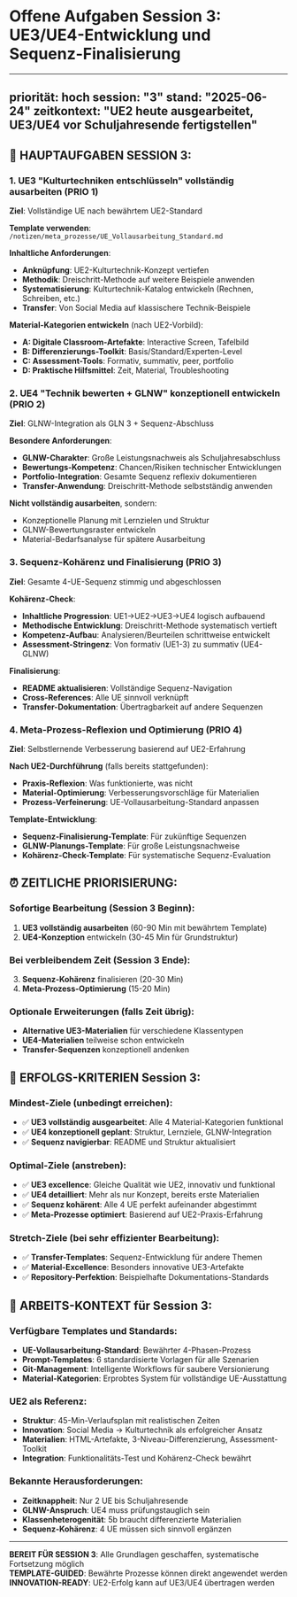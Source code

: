 # Offene Aufgaben Session 3: UE3/UE4-Entwicklung und Sequenz-Finalisierung

---
priorität: hoch
session: "3"
stand: "2025-06-24"
zeitkontext: "UE2 heute ausgearbeitet, UE3/UE4 vor Schuljahresende fertigstellen"
---

## 🎯 **HAUPTAUFGABEN SESSION 3:**

### **1. UE3 "Kulturtechniken entschlüsseln" vollständig ausarbeiten (PRIO 1)**
**Ziel**: Vollständige UE nach bewährtem UE2-Standard

**Template verwenden**: `/notizen/meta_prozesse/UE_Vollausarbeitung_Standard.md`

**Inhaltliche Anforderungen**:
- **Anknüpfung**: UE2-Kulturtechnik-Konzept vertiefen
- **Methodik**: Dreischritt-Methode auf weitere Beispiele anwenden
- **Systematisierung**: Kulturtechnik-Katalog entwickeln (Rechnen, Schreiben, etc.)
- **Transfer**: Von Social Media auf klassischere Technik-Beispiele

**Material-Kategorien entwickeln** (nach UE2-Vorbild):
- **A: Digitale Classroom-Artefakte**: Interactive Screen, Tafelbild
- **B: Differenzierungs-Toolkit**: Basis/Standard/Experten-Level 
- **C: Assessment-Tools**: Formativ, summativ, peer, portfolio
- **D: Praktische Hilfsmittel**: Zeit, Material, Troubleshooting

### **2. UE4 "Technik bewerten + GLNW" konzeptionell entwickeln (PRIO 2)**
**Ziel**: GLNW-Integration als GLN 3 + Sequenz-Abschluss

**Besondere Anforderungen**:
- **GLNW-Charakter**: Große Leistungsnachweis als Schuljahresabschluss
- **Bewertungs-Kompetenz**: Chancen/Risiken technischer Entwicklungen
- **Portfolio-Integration**: Gesamte Sequenz reflexiv dokumentieren
- **Transfer-Anwendung**: Dreischritt-Methode selbstständig anwenden

**Nicht vollständig ausarbeiten**, sondern:
- Konzeptionelle Planung mit Lernzielen und Struktur
- GLNW-Bewertungsraster entwickeln
- Material-Bedarfsanalyse für spätere Ausarbeitung

### **3. Sequenz-Kohärenz und Finalisierung (PRIO 3)**
**Ziel**: Gesamte 4-UE-Sequenz stimmig und abgeschlossen

**Kohärenz-Check**:
- **Inhaltliche Progression**: UE1→UE2→UE3→UE4 logisch aufbauend
- **Methodische Entwicklung**: Dreischritt-Methode systematisch vertieft
- **Kompetenz-Aufbau**: Analysieren/Beurteilen schrittweise entwickelt
- **Assessment-Stringenz**: Von formativ (UE1-3) zu summativ (UE4-GLNW)

**Finalisierung**:
- **README aktualisieren**: Vollständige Sequenz-Navigation
- **Cross-References**: Alle UE sinnvoll verknüpft
- **Transfer-Dokumentation**: Übertragbarkeit auf andere Sequenzen

### **4. Meta-Prozess-Reflexion und Optimierung (PRIO 4)**
**Ziel**: Selbstlernende Verbesserung basierend auf UE2-Erfahrung

**Nach UE2-Durchführung** (falls bereits stattgefunden):
- **Praxis-Reflexion**: Was funktionierte, was nicht
- **Material-Optimierung**: Verbesserungsvorschläge für Materialien
- **Prozess-Verfeinerung**: UE-Vollausarbeitung-Standard anpassen

**Template-Entwicklung**:
- **Sequenz-Finalisierung-Template**: Für zukünftige Sequenzen
- **GLNW-Planungs-Template**: Für große Leistungsnachweise
- **Kohärenz-Check-Template**: Für systematische Sequenz-Evaluation

## ⏰ **ZEITLICHE PRIORISIERUNG:**

### **Sofortige Bearbeitung (Session 3 Beginn)**:
1. **UE3 vollständig ausarbeiten** (60-90 Min mit bewährtem Template)
2. **UE4-Konzeption** entwickeln (30-45 Min für Grundstruktur)

### **Bei verbleibendem Zeit (Session 3 Ende)**:
3. **Sequenz-Kohärenz** finalisieren (20-30 Min)
4. **Meta-Prozess-Optimierung** (15-20 Min)

### **Optionale Erweiterungen** (falls Zeit übrig):
- **Alternative UE3-Materialien** für verschiedene Klassentypen
- **UE4-Materialien** teilweise schon entwickeln
- **Transfer-Sequenzen** konzeptionell andenken

## 🎯 **ERFOLGS-KRITERIEN Session 3:**

### **Mindest-Ziele** (unbedingt erreichen):
- ✅ **UE3 vollständig ausgearbeitet**: Alle 4 Material-Kategorien funktional
- ✅ **UE4 konzeptionell geplant**: Struktur, Lernziele, GLNW-Integration
- ✅ **Sequenz navigierbar**: README und Struktur aktualisiert

### **Optimal-Ziele** (anstreben):
- ✅ **UE3 excellence**: Gleiche Qualität wie UE2, innovativ und funktional
- ✅ **UE4 detailliert**: Mehr als nur Konzept, bereits erste Materialien
- ✅ **Sequenz kohärent**: Alle 4 UE perfekt aufeinander abgestimmt
- ✅ **Meta-Prozesse optimiert**: Basierend auf UE2-Praxis-Erfahrung

### **Stretch-Ziele** (bei sehr effizienter Bearbeitung):
- ✅ **Transfer-Templates**: Sequenz-Entwicklung für andere Themen
- ✅ **Material-Excellence**: Besonders innovative UE3-Artefakte
- ✅ **Repository-Perfektion**: Beispielhafte Dokumentations-Standards

## 🔧 **ARBEITS-KONTEXT für Session 3:**

### **Verfügbare Templates und Standards**:
- **UE-Vollausarbeitung-Standard**: Bewährter 4-Phasen-Prozess
- **Prompt-Templates**: 6 standardisierte Vorlagen für alle Szenarien
- **Git-Management**: Intelligente Workflows für saubere Versionierung
- **Material-Kategorien**: Erprobtes System für vollständige UE-Ausstattung

### **UE2 als Referenz**:
- **Struktur**: 45-Min-Verlaufsplan mit realistischen Zeiten
- **Innovation**: Social Media → Kulturtechnik als erfolgreicher Ansatz
- **Materialien**: HTML-Artefakte, 3-Niveau-Differenzierung, Assessment-Toolkit
- **Integration**: Funktionalitäts-Test und Kohärenz-Check bewährt

### **Bekannte Herausforderungen**:
- **Zeitknappheit**: Nur 2 UE bis Schuljahresende
- **GLNW-Anspruch**: UE4 muss prüfungstauglich sein
- **Klassenheterogenität**: 5b braucht differenzierte Materialien
- **Sequenz-Kohärenz**: 4 UE müssen sich sinnvoll ergänzen

---

**BEREIT FÜR SESSION 3**: Alle Grundlagen geschaffen, systematische Fortsetzung möglich  
**TEMPLATE-GUIDED**: Bewährte Prozesse können direkt angewendet werden  
**INNOVATION-READY**: UE2-Erfolg kann auf UE3/UE4 übertragen werden